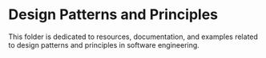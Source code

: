# Design Patterns and Principles

This folder is dedicated to resources, documentation, and examples related to design patterns and principles in software engineering.
